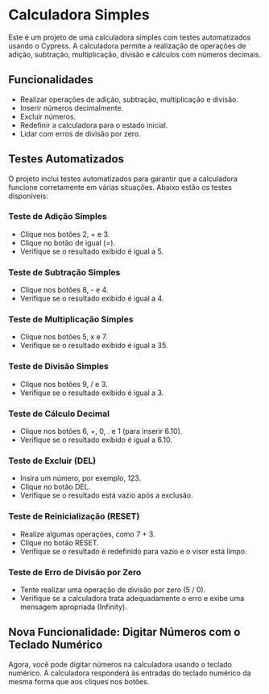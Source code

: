# Calculadora Simples

Este é um projeto de uma calculadora simples com testes automatizados usando o Cypress. A calculadora permite a realização de operações de adição, subtração, multiplicação, divisão e cálculos com números decimais.

## Funcionalidades

- Realizar operações de adição, subtração, multiplicação e divisão.
- Inserir números decimalmente.
- Excluir números.
- Redefinir a calculadora para o estado inicial.
- Lidar com erros de divisão por zero.

## Testes Automatizados

O projeto inclui testes automatizados para garantir que a calculadora funcione corretamente em várias situações. Abaixo estão os testes disponíveis:

### Teste de Adição Simples

- Clique nos botões 2, + e 3.
- Clique no botão de igual (=).
- Verifique se o resultado exibido é igual a 5.

### Teste de Subtração Simples

- Clique nos botões 8, - e 4.
- Verifique se o resultado exibido é igual a 4.

### Teste de Multiplicação Simples

- Clique nos botões 5, x e 7.
- Verifique se o resultado exibido é igual a 35.

### Teste de Divisão Simples

- Clique nos botões 9, / e 3.
- Verifique se o resultado exibido é igual a 3.

### Teste de Cálculo Decimal

- Clique nos botões 6, +, 0, . e 1 (para inserir 6.10).
- Verifique se o resultado exibido é igual a 6.10.

### Teste de Excluir (DEL)

- Insira um número, por exemplo, 123.
- Clique no botão DEL.
- Verifique se o resultado está vazio após a exclusão.

### Teste de Reinicialização (RESET)

- Realize algumas operações, como 7 + 3.
- Clique no botão RESET.
- Verifique se o resultado é redefinido para vazio e o visor está limpo.

### Teste de Erro de Divisão por Zero

- Tente realizar uma operação de divisão por zero (5 / 0).
- Verifique se a calculadora trata adequadamente o erro e exibe uma mensagem apropriada (Infinity).

## Nova Funcionalidade: Digitar Números com o Teclado Numérico

Agora, você pode digitar números na calculadora usando o teclado numérico. A calculadora responderá às entradas do teclado numérico da mesma forma que aos cliques nos botões.
